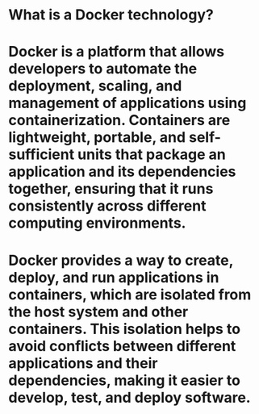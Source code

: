# What is a Docker technology?
# Docker is a platform that allows developers to automate the deployment, scaling, and management of applications using containerization. Containers are lightweight, portable, and self-sufficient units that package an application and its dependencies together, ensuring that it runs consistently across different computing environments.

# Docker provides a way to create, deploy, and run applications in containers, which are isolated from the host system and other containers. This isolation helps to avoid conflicts between different applications and their dependencies, making it easier to develop, test, and deploy software.                                                                                                                           